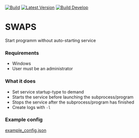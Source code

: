 [![Build](https://img.shields.io/github/workflow/status/litetex/SWAPS/Master%20CI)](https://github.com/litetex/SWAPS/actions)
[![Latest Version](https://img.shields.io/github/v/release/litetex/SWAPS)](https://github.com/litetex/SWAPS/releases)
[![Build Develop](https://dev.azure.com/litetex/SWAPS/_apis/build/status/Develop?label=build%20develop)](https://dev.azure.com/litetex/SWAPS/_build/latest?definitionId=1)

# SWAPS
Start programm without auto-starting service

### Requirements
* Windows
* User must be an administrator

### What it does
* Set service startup-type to demand
* Starts the service before launching the subprocess/program
* Stops the service after the subprocess/program has finished
* Create logs with ``-l``

### Example config
[example_config.json](example_config.json)
